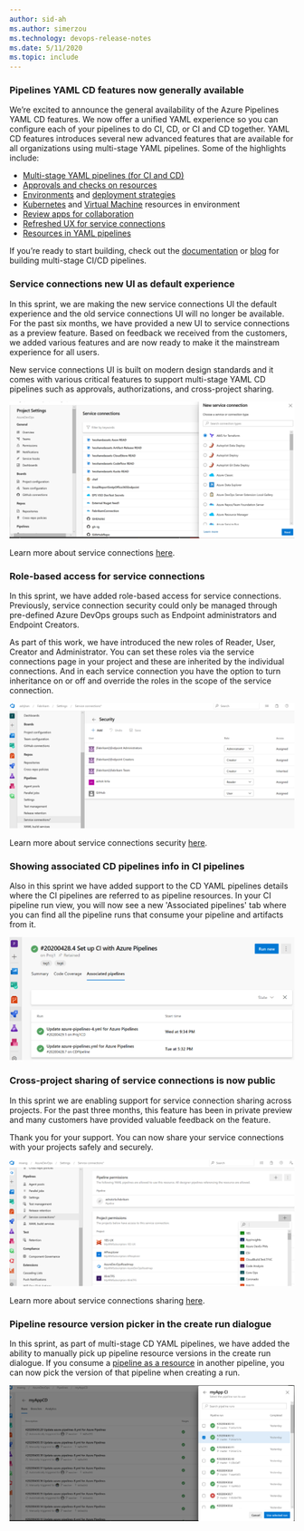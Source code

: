 ```yaml
---
author: sid-ah
ms.author: simerzou
ms.technology: devops-release-notes
ms.date: 5/11/2020
ms.topic: include
---
```


### Pipelines YAML CD features now generally available

We’re excited to announce the general availability of the Azure Pipelines YAML CD features. We now offer a unified YAML experience so you can configure each of your pipelines to do CI, CD, or CI and CD together. YAML CD features introduces several new advanced features that are available for all organizations using multi-stage YAML pipelines. Some of the highlights include:

- [Multi-stage YAML pipelines (for CI and CD)](/azure/devops/pipelines/process/stages?tabs=yaml&view=azure-devops)
- [Approvals and checks on resources](/azure/devops/pipelines/process/approvals?tabs=check-pass&view=azure-devops)
- [Environments](/azure/devops/pipelines/process/environments?view=azure-devops) and [deployment strategies](/azure/devops/pipelines/process/deployment-jobs?view=azure-devops#deployment-strategies)
- [Kubernetes](/azure/devops/pipelines/process/environments-kubernetes?view=azure-devops) and [Virtual Machine](/azure/devops/pipelines/process/environments-virtual-machines?view=azure-devops) resources in environment
- [Review apps for collaboration](/azure/devops/pipelines/process/environments-kubernetes?view=azure-devops#setup-review-app)
- [Refreshed UX for service connections](/azure/devops/pipelines/library/service-endpoints?tabs=yaml&view=azure-devops)
- [Resources in YAML pipelines](/azure/devops/pipelines/process/resources?tabs=schema&view=azure-devops)

If you’re ready to start building, check out the [documentation](/azure/devops/pipelines/yaml-schema?tabs=schema%2cparameter-schema&view=azure-devops)&nbsp;or [blog](https://devblogs.microsoft.com/devops/announcing-general-availability-of-azure-pipelines-yaml-cd)&nbsp;for building multi-stage CI/CD pipelines.

### Service connections new UI as default experience

In this sprint, we are making the new service connections UI the default experience and the old service connections UI will no longer be available. For the past six months, we have provided a new UI to service connections as a preview feature. Based on feedback we received from the customers, we added various features and are now ready to make it the mainstream experience for all users.

New service connections UI is built on modern design standards and it comes with various critical features to support multi-stage YAML CD pipelines such as approvals, authorizations, and cross-project sharing.

![Service connections new UI.](../../media/169-pipelines-3-0.png)

Learn more about service connections [here](/azure/devops/pipelines/library/service-endpoints).

### Role-based access for service connections

In this sprint, we have added role-based access for service connections. Previously, service connection security could only be managed through pre-defined Azure DevOps groups such as Endpoint administrators and Endpoint Creators.

As part of this work, we have introduced the new roles of Reader, User, Creator and Administrator. You can set these roles via the service connections page in your project and these are inherited by the individual connections. And in each service connection you have the option to turn inheritance on or off and override the roles in the scope of the service connection.

![Role-based access for service connections.](../../media/169-pipelines-0-0.png)

Learn more about service connections security [here](/azure/devops/pipelines/library/service-endpoints).

### Showing associated CD pipelines info in CI pipelines

Also in this sprint we have added support to the CD YAML pipelines details where the CI pipelines are referred to as pipeline resources. In your CI pipeline run view, you will now see a new 'Associated pipelines' tab where you can find all the pipeline runs that consume your pipeline and artifacts from it.

![Showing associated CD pipelines info in CI pipelines.](../../media/169-pipelines-5-0.png)

### Cross-project sharing of service connections is now public

In this sprint we are enabling support for service connection sharing across projects. For the past three months, this feature has been in private preview and many customers have provided valuable feedback on the feature.

Thank you for your support. You can now share your service connections with your projects safely and securely.

![Cross-project sharing of service connections.](../../media/169-pipelines-4-0.png)

Learn more about service connections sharing [here](/azure/devops/pipelines/library/service-endpoints).

### Pipeline resource version picker in the create run dialogue

In this sprint, as part of multi-stage CD YAML pipelines, we have added the ability to manually pick up pipeline resource versions in the create run dialogue. If you consume a [pipeline as a resource](/azure/devops/pipelines/process/resources?tabs=schema&view=azure-devops#resources-pipelines) in another pipeline, you can now pick the version of that pipeline when creating a run.

![Pipeline resource version picker.](../../media/169-pipelines-2-0.png)